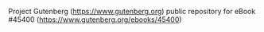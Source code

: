 Project Gutenberg (https://www.gutenberg.org) public repository for
eBook #45400 (https://www.gutenberg.org/ebooks/45400)
